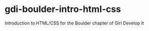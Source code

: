 gdi-boulder-intro-html-css
==========================

Introduction to HTML/CSS for the Boulder chapter of Girl Develop It
